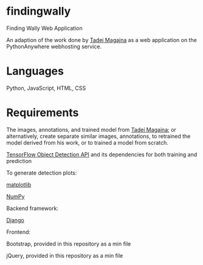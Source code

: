 # findingwally

Finding Wally Web Application

An adaption of the work done by [Tadej Magajna](https://github.com/tadejmagajna/HereIsWally) as a web application on the PythonAnywhere webhosting service.

# Languages

Python, JavaScript, HTML, CSS

# Requirements

The images, annotations, and trained model from [Tadej Magajna](https://github.com/tadejmagajna/HereIsWally); or alternatively, create separate similar images, annotations, to retrained the model derived from his work, or to trained a model from scratch.

[TensorFlow Object Detection API](https://github.com/tensorflow/models/blob/master/research/object_detection/g3doc/installation.md) and its dependencies for both training and prediction

To generate detection plots:

[matplotlib](https://github.com/matplotlib/matplotlib)

[NumPy](https://github.com/numpy/numpy)

Backend framework:

[Django](https://github.com/django/django)

Frontend:

Bootstrap, provided in this repository as a min file

jQuery, provided in this repository as a min file
